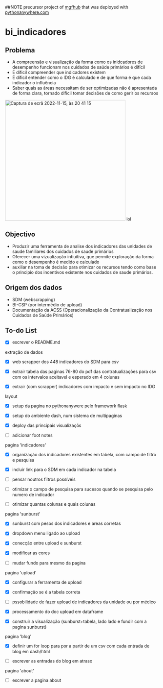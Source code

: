 ##NOTE
precursor project of [mgfhub](https://github.com/DiogoCarapito/mgfhub) that was deployed with [pythonanywhere.com](https://www.pythonanywhere.com)




# bi_indicadores

## Problema
- A compreensão e visualização da forma como os inidcadores de desempenho funcionam nos cuidados de saúde primários é difícil
- É dificil compreender que indicadores existem
- É dificil entender como o IDG é calculado e de que forma é que cada indicador o influência
- Saber quais as áreas necessitam de ser optimizadas não é apresentada de forma clara, tornado dificil tomar decisões de como gerir os recursos
<img width="394" alt="Captura de ecrã 2022-11-15, às 20 41 15" src="https://user-images.githubusercontent.com/43778648/202021100-7f83e3fd-1c82-4938-8c33-e89c9f4dee2e.png">
lol


## Objectivo
- Produzir uma ferramenta de analise dos indicadores das unidades de saude familiares dos cuidados de saude primários
- Oferecer uma vizualização intiuitiva, que permite exploração da forma como o desempenho é medido e calculado
- auxiliar na toma de decisão para otimizar os recursos tendo como base o principio dos incentivos existente nos cuidados de saude primários. 

## Origem dos dados
- SDM (webscrapping)
- BI-CSP (por intermédio de upload)
- Documentação da ACSS (Operacionalização da Contratualização nos Cuidados de Saúde Primários)

## To-do List
  - [x] escrever o README.md 

extração de dados
  - [x] web scrapper dos 448 indicadores do SDM para csv
  - [x] extrair tabela das paginas 76-80 do pdf das contratualizações para csv com os intervalos aceitavel e esperado em 4 colunas
  - [x] extrair (com scrapper) indicadores com impacto e sem impacto no IDG


layout
  - [x] setup da pagina no pythonanywere pelo framework flask
  - [x] setup do ambiente dash, num sistema de multipaginas
  - [x] deploy das principais visualizaçõs
  - [ ] adicionar foot notes


pagina 'indicadores'
  - [x] organização dos indicadores existentes em tabela, com campo de filtro e pesquisa
  - [x] incluir link para o SDM em cada indicador na tabela
  - [ ] pensar noutros filtros possíveis
  - [ ] otimizar o campo de pesquisa para sucesos quando se pesquisa pelo numero de indicador
  - [ ] otimizar quantas colunas e quais colunas


pagina 'sunburst'
  - [x] sunburst com pesos dos indicadores e areas corretas
  - [x] dropdown menu ligado ao upload 
  - [x] conecção entre upload e sunburst
  - [x] modificar as cores
  - [ ] mudar fundo para mesmo da pagina


pagina 'upload'
  - [x] configurar a ferramenta de upload
  - [x] confirmação se é a tabela correta
  - [ ] pssobilidade de fazer upload de indicadores da unidade ou por médico
  - [x] processamento do doc upload em dataframe
  - [x] construir a visualização (sunburst+tabela, lado lado e fundir com a pagina sunburst)


pagina 'blog'
  - [x] definir um for loop para por a partir de um csv com cada entrada de blog em dash/html
  - [ ] escrever as entradas do blog em atraso


pagina 'about'
  - [ ] escrever a pagina about

